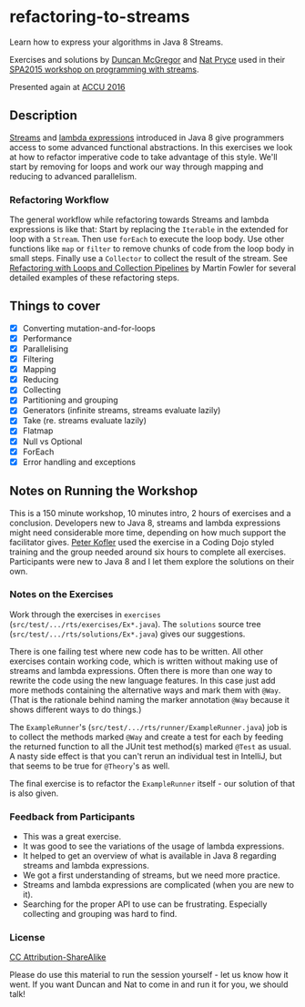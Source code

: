# refactoring-to-streams

Learn how to express your algorithms in Java 8 Streams.

Exercises and solutions by [Duncan McGregor](https://twitter.com/duncanmcg)
and [Nat Pryce](https://twitter.com/natpryce) used in their
[SPA2015 workshop on programming with streams](http://www.spaconference.org/spa2015/sessions/session647.html).

Presented again at [ACCU 2016](http://accu.org/index.php/conferences/accu_conference_2016/accu2016_sessions#Refactoring_to_Streams)

## Description

[Streams](https://docs.oracle.com/javase/tutorial/collections/streams/) and
[lambda expressions](https://docs.oracle.com/javase/tutorial/java/javaOO/lambdaexpressions.html)
introduced in Java 8 give programmers access to some advanced functional abstractions.
In this exercises we look at how to refactor imperative code to take advantage of
this style. We'll start by removing for loops and work our way through mapping and
reducing to advanced parallelism.

### Refactoring Workflow

The general workflow while refactoring towards Streams and lambda expressions is like that:
Start by replacing the `Iterable` in the extended for loop with a `Stream`. Then use `forEach` to
execute the loop body. Use other functions like `map` or `filter` to remove chunks of code from
the loop body in small steps. Finally use a `Collector` to collect the result of the stream.
See [Refactoring with Loops and Collection Pipelines](http://martinfowler.com/articles/refactoring-pipelines.html)
by Martin Fowler for several detailed examples of these refactoring steps.

## Things to cover

* [x] Converting mutation-and-for-loops
* [x] Performance
* [x] Parallelising
* [x] Filtering
* [x] Mapping
* [x] Reducing
* [x] Collecting
* [x] Partitioning and grouping
* [x] Generators (infinite streams, streams evaluate lazily)
* [x] Take (re. streams evaluate lazily)
* [x] Flatmap
* [x] Null vs Optional<T>
* [x] ForEach
* [x] Error handling and exceptions

## Notes on Running the Workshop
This is a 150 minute workshop, 10 minutes intro, 2 hours of exercises and a conclusion.
Developers new to Java 8, streams and lambda expressions might need considerable more time,
depending on how much support the facilitator gives. [Peter Kofler](https://twitter.com/codecopkofler)
used the exercise in a Coding Dojo styled training and the group needed around six hours
to complete all exercises. Participants were new to Java 8 and I let them explore the
solutions on their own.

### Notes on the Exercises

Work through the exercises in `exercises` (`src/test/.../rts/exercises/Ex*.java`).
The `solutions` source tree (`src/test/.../rts/solutions/Ex*.java`) gives our suggestions.

There is one failing test where new code has to be written. All other exercises contain
working code, which is written without making use of streams and lambda expressions.
Often there is more than one way to rewrite the code using the new language features.
In this case just add more methods containing the alternative ways and mark them with
`@Way`. (That is the rationale behind naming the marker annotation `@Way` because it
shows different ways to do things.)

The `ExampleRunner`'s (`src/test/.../rts/runner/ExampleRunner.java`) job is to collect the
methods marked `@Way` and create a test for each by feeding the returned function to all the
JUnit test method(s) marked `@Test` as usual. A nasty side effect is that you can't rerun
an individual test in IntelliJ, but that seems to be true for `@Theory`'s as well.

The final exercise is to refactor the `ExampleRunner` itself - our solution of that is also given.

### Feedback from Participants

* This was a great exercise.
* It was good to see the variations of the usage of lambda expressions.
* It helped to get an overview of what is available in Java 8 regarding streams and lambda expressions.
* We got a first understanding of streams, but we need more practice.
* Streams and lambda expressions are complicated (when you are new to it).
* Searching for the proper API to use can be frustrating. Especially collecting and grouping was hard to find.

### License

[CC Attribution-ShareAlike](http://creativecommons.org/licenses/by-sa/4.0/)

Please do use this material to run the session yourself - let us know how it went. If you want Duncan and Nat
to come in and run it for you, we should talk!
